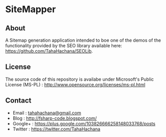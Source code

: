 SiteMapper
==========

About
-----

A Sitemap generation application intended to boe one of the demos of the functionality provided by the SEO library available here: https://github.com/TahaHachana/SEOLib.

License
-------

The source code of this repository is availabe under Microsoft's Public License (MS-PL) : http://www.opensource.org/licenses/ms-pl.html

Contact
-------

* Email   : tahahachana@gmail.com
* Blog    : http://fsharp-code.blogspot.com/
* Google+ : https://plus.google.com/103826666258148033768/posts
* Twitter : https://twitter.com/TahaHachana